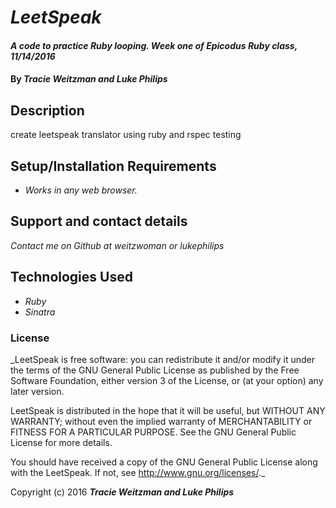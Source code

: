 # _LeetSpeak_

#### _A code to practice Ruby looping. Week one of Epicodus Ruby class, 11/14/2016_

#### By _**Tracie Weitzman and Luke Philips**_

## Description

create leetspeak translator using ruby and rspec testing

## Setup/Installation Requirements

* _Works in any web browser._

## Support and contact details

_Contact me on Github at weitzwoman or lukephilips_

## Technologies Used

* _Ruby_
* _Sinatra_

### License

_LeetSpeak is free software: you can redistribute it and/or modify it under the terms of the GNU General Public License as published by the Free Software Foundation, either version 3 of the License, or (at your option) any later version.

LeetSpeak is distributed in the hope that it will be useful, but WITHOUT ANY WARRANTY; without even the implied warranty of MERCHANTABILITY or FITNESS FOR A PARTICULAR PURPOSE. See the GNU General Public License for more details.

You should have received a copy of the GNU General Public License along with the LeetSpeak. If not, see http://www.gnu.org/licenses/._

Copyright (c) 2016 **_Tracie Weitzman and Luke Philips_**
